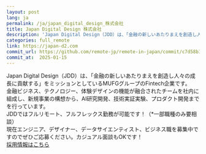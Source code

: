 ```yaml
---
layout: post
lang: ja
permalink: /ja/japan_digital_design_株式会社
title: Japan Digital Design 株式会社
description: 'Japan Digital Design（JDD）は、「金融の新しいあたりまえを創造し人々の成長に貢献する」をミッションとしているMUFGグループのFintech企業です。 金融ビジネス、テクノロジー、体験デザインの機能が融合されたチームを社内に組成し、新規事業の構想から、AI研究開発、技術実証実験、プロダクト開発までを行っています。 JDDではフルリモート、フルフレックス勤務が可能です！（*一部職種のみ要相談） 現在エンジニア、デザイナー、データサイエンティスト、ビジネス職を募集中ですのでぜひご応募ください。カジュアル面談もOKです！ 採用情報はこちら'
categories: full_remote
link: https://japan-d2.com
commit_url: https://github.com/remote-jp/remote-in-japan/commit/c7d58b1a5a528953945bc35c10dc71626728001e
commit_at:  2025-01-15
---
```


<p>Japan Digital Design（JDD）は、「金融の新しいあたりまえを創造し人々の成長に貢献する」をミッションとしているMUFGグループのFintech企業です。<br />金融ビジネス、テクノロジー、体験デザインの機能が融合されたチームを社内に組成し、新規事業の構想から、AI研究開発、技術実証実験、プロダクト開発までを行っています。<br />JDDではフルリモート、フルフレックス勤務が可能です！（*一部職種のみ要相談）<br />現在エンジニア、デザイナー、データサイエンティスト、ビジネス職を募集中ですのでぜひご応募ください。カジュアル面談もOKです！<br /><a href="https://japan-d2.com/careers">採用情報はこちら</a></p>
